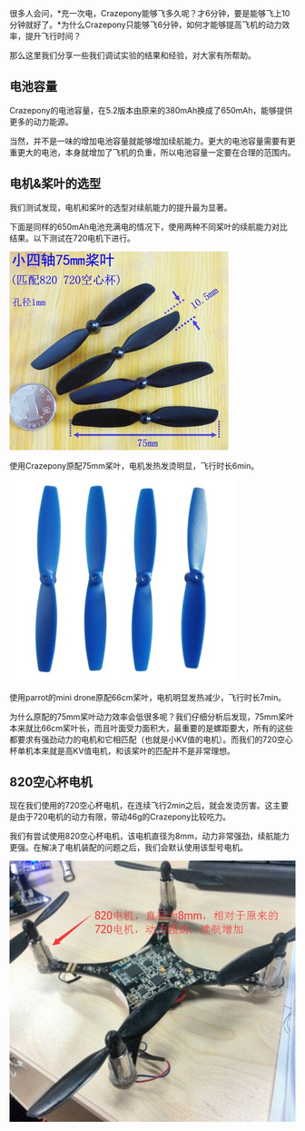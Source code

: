 
很多人会问，*充一次电，Crazepony能够飞多久呢？才6分钟，要是能够飞上10分钟就好了。*为什么Crazepony只能够飞6分钟，如何才能够提高飞机的动力效率，提升飞行时间？

那么这里我们分享一些我们调试实验的结果和经验，对大家有所帮助。

## 电池容量

Crazepony的电池容量，在5.2版本由原来的380mAh换成了650mAh，能够提供更多的动力能源。

当然，并不是一味的增加电池容量就能够增加续航能力。更大的电池容量需要有更重更大的电池，本身就增加了飞机的负重，所以电池容量一定要在合理的范围内。

## 电机&桨叶的选型

我们测试发现，电机和桨叶的选型对续航能力的提升最为显著。

下面是同样的650mAh电池充满电的情况下，使用两种不同桨叶的续航能力对比结果。以下测试在720电机下进行。

![](/assets/img/75cm-prop.png)

使用Crazepony原配75mm桨叶，电机发热发烫明显，飞行时长6min。

![](/assets/img/mini-drone-props.jpg)

使用parrot的mini drone原配66cm桨叶，电机明显发热减少，飞行时长7min。

为什么原配的75mm桨叶动力效率会低很多呢？我们仔细分析后发现，75mm桨叶本来就比66cm桨叶长，而且叶面受力面积大，最重要的是螺距要大，所有的这些都要求有强劲动力的电机和它相匹配（也就是小KV值的电机）。而我们的720空心杯单机本来就是高KV值电机，和该桨叶的匹配并不是非常理想。


## 820空心杯电机
现在我们使用的720空心杯电机，在连续飞行2min之后，就会发烫厉害。这主要是由于720电机的动力有限，带动46g的Crazepony比较吃力。

我们有尝试使用820空心杯电机，该电机直径为8mm，动力非常强劲，续航能力更强。在解决了电机装配的问题之后，我们会默认使用该型号电机。

![](/assets/img/820-motor.jpg)
